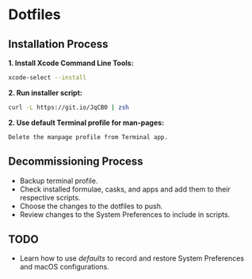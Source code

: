 # Dotfiles

## Installation Process

**1. Install Xcode Command Line Tools:**

```sh
xcode-select --install
```

**2. Run installer script:**

```sh
curl -L https://git.io/JqCB0 | zsh
```

**2. Use default Terminal profile for man-pages:**

    Delete the manpage profile from Terminal app.

## Decommissioning Process

- Backup terminal profile.
- Check installed formulae, casks, and apps and add them to their respective scripts.
- Choose the changes to the dotfiles to push.
- Review changes to the System Preferences to include in scripts.

## TODO

- Learn how to use *defaults* to record and restore System Preferences and macOS configurations.
